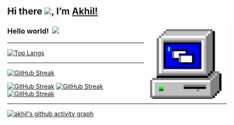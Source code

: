 ## Hi there <img src="https://github.com/TheDudeThatCode/TheDudeThatCode/blob/master/Assets/Hi.gif" width="29px">, I’m [Akhil!](https://github.com/akhil4898) 



<img align="right" alt="PC GIF" src="https://github.com/TheDudeThatCode/TheDudeThatCode/blob/master/Assets/PC.gif" width="190" />

###  **Hello world!** &nbsp;<img src="https://github.com/TheDudeThatCode/TheDudeThatCode/blob/master/Assets/Earth.gif" width="24px">

<!---
akhil4898/akhil4898 is a ✨ special ✨ repository because its `README.md` (this file) appears on your GitHub profile.
You can click the Preview link to take a look at your changes.
--->

<hr>

[![Top Langs](https://github-readme-stats.vercel.app/api/top-langs/?username=akhil4898&theme=dark&layout=compact&align=right&width=40%)](https://github.com/anuraghazra/github-readme-stats)


<hr>

<!-- ![Github stats](https://github-readme-stats.vercel.app/api?username=akhil4898)   -->

[![GitHub Streak](https://github-readme-streak-stats.herokuapp.com/?user=akhil4898&currStreakNum=2FD3EB&fire=pink&sideLabels=F00&theme=nightowl)](https://git.io/streak-stats)       

[![GitHub Streak](https://streak-stats.demolab.com?user=akhil4898&theme=blux)](https://git.io/streak-stats)
[![GitHub Streak](https://streak-stats.demolab.com/?user=DenverCoder1)](https://git.io/streak-stats)
[![GitHub Streak](https://streak-stats.demolab.com/?user=denvercoder1&currStreakNum=2FD3EB&fire=pink&sideLabels=F00&date_format=[Y.]n.j)](https://git.io/streak-stats)

<hr>

[![akhil's github activity graph](https://activity-graph.herokuapp.com/graph?username=akhil4898&theme=react-dark)](https://github.com/akhil4898/github-readme-activity-graph)

 
